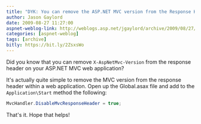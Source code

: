```yaml
---
title: "DYK: You can remove the ASP.NET MVC version from the Response Header"
author: Jason Gaylord
date: 2009-08-27 11:27:00
aspnet-weblog-link: http://weblogs.asp.net/jgaylord/archive/2009/08/27/dyk-you-can-remove-the-asp-net-mvc-version-from-the-response-header.aspx
categories: [aspnet-weblog]
tags: [archive]
bitly: https://bit.ly/2ZsxsWo
---
```


Did you know that you can remove `X-AspNetMvc-Version` from the response header on your ASP.NET MVC web application?

It's actually quite simple to remove the MVC version from the response header within a web application. Open up the Global.asax file and add to the `Application\Start` method the following:

```csharp
MvcHandler.DisableMvcResponseHeader = true;
```

That's it. Hope that helps!